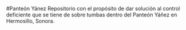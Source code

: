 #Panteón Yánez
Repositorio con el propósito de dar solución al control deficiente que se tiene de sobre tumbas dentro del Panteón Yáñez en Hermosillo, Sonora. 
